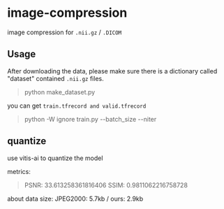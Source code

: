 # image-compression

image compression for `.nii.gz` / `.DICOM`

## Usage

After downloading the data, please make sure there is a dictionary called "dataset" contained `.nii.gz` files.

> python make_dataset.py

you can get `train.tfrecord and valid.tfrecord`

> python -W ignore train.py --batch_size <your batch size> --niter <your iters>

## quantize

use vitis-ai to quantize the model

metrics:

> PSNR: 33.613258361816406
> SSIM: 0.9811062216758728

about data size: JPEG2000: 5.7kb / ours: 2.9kb
